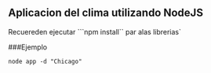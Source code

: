 ## Aplicacion del clima utilizando NodeJS


Recuereden ejecutar ```npm install`` par alas librerias`


###Ejemplo
```
node app -d "Chicago"

``` 